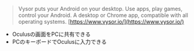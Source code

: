 
> Vysor puts your Android on your desktop.
> Use apps, play games, control your Android.
> A desktop or Chrome app, compatible with all operating systems.
[https://www.vysor.io/](https://www.vysor.io/)

- Oculusの画面をPCに共有できる
- PCのキーボードでOculusに入力できる
